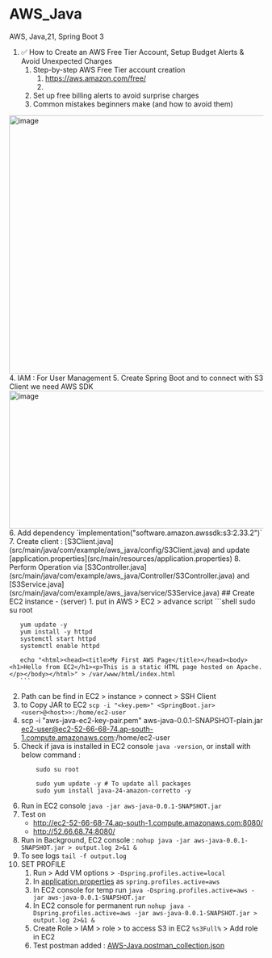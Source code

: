 # AWS_Java
AWS, Java,21, Spring Boot 3

1. ✅ How to Create an AWS Free Tier Account, Setup Budget Alerts & Avoid Unexpected Charges
    1. Step-by-step AWS Free Tier account creation
       1. https://aws.amazon.com/free/
       2. 
    2. Set up free billing alerts to avoid surprise charges
    3. Common mistakes beginners make (and how to avoid them)
<img width="870" height="512" alt="image" src="https://github.com/user-attachments/assets/1a67b769-316c-41c5-9807-bbd3223d7648" />
   4. IAM :  For User Management
   5. Create Spring Boot and to connect with S3 Client we need AWS SDK
<img width="669" height="273" alt="image" src="https://github.com/user-attachments/assets/0c536b55-23d2-42e4-9a2b-cce9a4cd31f9" />
   6. Add dependency `implementation("software.amazon.awssdk:s3:2.33.2")`
   7. Create client : [S3Client.java](src/main/java/com/example/aws_java/config/S3Client.java) and update [application.properties](src/main/resources/application.properties)
   8. Perform Operation via [S3Controller.java](src/main/java/com/example/aws_java/Controller/S3Controller.java) and [S3Service.java](src/main/java/com/example/aws_java/service/S3Service.java)
## Create EC2 instance - (server)
   1. put in AWS > EC2 > advance script 
      ```shell
      sudo su root
   
       yum update -y
       yum install -y httpd
       systemctl start httpd
       systemctl enable httpd
    
       echo "<html><head><title>My First AWS Page</title></head><body><h1>Hello from EC2</h1><p>This is a static HTML page hosted on Apache.</p></body></html>" > /var/www/html/index.html
       ```
   2. Path can be find in EC2 > instance > connect > SSH Client
   3. to Copy JAR to EC2 `scp -i "<key.pem>" <SpringBoot.jar> <user>@<host>>:/home/ec2-user`
   3. scp -i "aws-java-ec2-key-pair.pem" aws-java-0.0.1-SNAPSHOT-plain.jar ec2-user@ec2-52-66-68-74.ap-south-1.compute.amazonaws.com:/home/ec2-user
   4. Check if java is installed in EC2 console `java -version`, or install with below command :
       ```shell
           sudo su root
    
           sudo yum update -y # To update all packages
           sudo yum install java-24-amazon-corretto -y 
       ```
   5. Run in EC2 console `java -jar aws-java-0.0.1-SNAPSHOT.jar` 
   6. Test on
      * http://ec2-52-66-68-74.ap-south-1.compute.amazonaws.com:8080/
      * http://52.66.68.74:8080/
   7. Run in Background, EC2 console : `nohup java -jar aws-java-0.0.1-SNAPSHOT.jar > output.log 2>&1 &`
   8. To see logs `tail -f output.log `
   9. SET PROFILE 
      1. Run > Add VM options > `-Dspring.profiles.active=local`
      2. In  [application.properties](src/main/resources/application.properties) as `spring.profiles.active=aws`
      3. In EC2 console for temp run `java -Dspring.profiles.active=aws -jar aws-java-0.0.1-SNAPSHOT.jar`
      4. In EC2 console for permanent run `nohup java -Dspring.profiles.active=aws -jar aws-java-0.0.1-SNAPSHOT.jar > output.log 2>&1 &`
      4. Create Role > IAM  > role > to access S3 in EC2 `%s3Full%` > Add role in EC2
      5. Test postman added : [AWS-Java.postman_collection.json](AWS-Java.postman_collection.json)